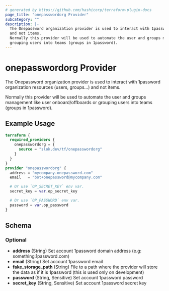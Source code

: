 ```yaml
---
# generated by https://github.com/hashicorp/terraform-plugin-docs
page_title: "onepasswordorg Provider"
subcategory: ""
description: |-
  The Onepassword organization provider is used to interact with 1password organization resources (users, groups...)
  and not items.
  Normally this provider will be used to automate the user and groups management like user onboard/offboards or
  grouping users into teams (groups in 1password).
---
```


# onepasswordorg Provider

The Onepassword organization provider is used to interact with 1password organization resources (users, groups...)
and not items.

Normally this provider will be used to automate the user and groups management like user onboard/offboards or
grouping users into teams (groups in 1password).

## Example Usage

```terraform
terraform {
  required_providers {
    onepasswordorg = {
      source = "slok.dev/tf/onepasswordorg"
    }
  }
}
provider "onepasswordorg" {
  address = "mycompany.onepassword.com"
  email   = "bot+onepassword@mycompany.com"

  # Or use `OP_SECRET_KEY` env var.
  secret_key = var.op_secret_key

  # Or use `OP_PASSWORD` env var.
  password = var.op_password
}
```

<!-- schema generated by tfplugindocs -->
## Schema

### Optional

- **address** (String) Set account 1password domain address (e.g: something.1password.com)
- **email** (String) Set account 1password email
- **fake_storage_path** (String) File to a path where the provider will store the data as if it is 1password (this is used only on development)
- **password** (String, Sensitive) Set account 1password password
- **secret_key** (String, Sensitive) Set account 1password secret key
